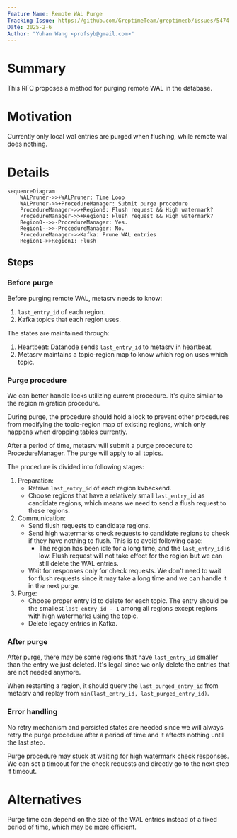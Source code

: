 ```yaml
---
Feature Name: Remote WAL Purge
Tracking Issue: https://github.com/GreptimeTeam/greptimedb/issues/5474
Date: 2025-2-6
Author: "Yuhan Wang <profsyb@gmail.com>"
---
```


# Summary

This RFC proposes a method for purging remote WAL in the database.

# Motivation

Currently only local wal entries are purged when flushing, while remote wal does nothing.

# Details

```mermaid
sequenceDiagram
    WALPruner->>+WALPruner: Time Loop
    WALPruner->>+ProcedureManager: Submit purge procedure
    ProcedureManager->>+Region0: Flush request && High watermark?
    ProcedureManager->>+Region1: Flush request && High watermark?
    Region0-->>-ProcedureManager: Yes.
    Region1-->>-ProcedureManager: No.
    ProcedureManager->>Kafka: Prune WAL entries
    Region1->>Region1: Flush
```

## Steps

### Before purge

Before purging remote WAL, metasrv needs to know:

1. `last_entry_id` of each region.
2. Kafka topics that each region uses.

The states are maintained through:
1. Heartbeat: Datanode sends `last_entry_id` to metasrv in heartbeat.
2. Metasrv maintains a topic-region map to know which region uses which topic.

### Purge procedure

We can better handle locks utilizing current procedure. It's quite similar to the region migration procedure.

During purge, the procedure should hold a lock to prevent other procedures from modifying the topic-region map of existing regions, which only happens when dropping tables currently.

After a period of time, metasrv will submit a purge procedure to ProcedureManager. The purge will apply to all topics.

The procedure is divided into following stages:

1. Preparation:
   - Retrive `last_entry_id` of each region kvbackend.
   - Choose regions that have a relatively small `last_entry_id` as candidate regions, which means we need to send a flush request to these regions.
2. Communication:
   - Send flush requests to candidate regions.
   - Send high watermarks check requests to candidate regions to check if they have nothing to flush. This is to avoid following case:
     - The region has been idle for a long time, and the `last_entry_id` is low. Flush request will not take effect for the region but we can still delete the WAL entries.
   - Wait for responses only for check requests. We don't need to wait for flush requests since it may take a long time and we can handle it in the next purge.
3. Purge:
   - Choose proper entry id to delete for each topic. The entry should be the smallest `last_entry_id - 1` among all regions except regions with high watermarks using the topic.
   - Delete legacy entries in Kafka.

### After purge

After purge, there may be some regions that have `last_entry_id` smaller than the entry we just deleted. It's legal since we only delete the entries that are not needed anymore.

When restarting a region, it should query the `last_purged_entry_id` from metasrv and replay from `min(last_entry_id, last_purged_entry_id)`.

### Error handling

No retry mechanism and persisted states are needed since we will always retry the purge procedure after a period of time and it affects nothing until the last step.

Purge procedure may stuck at waiting for high watermark check responses. We can set a timeout for the check requests and directly go to the next step if timeout.

# Alternatives

Purge time can depend on the size of the WAL entries instead of a fixed period of time, which may be more efficient.
